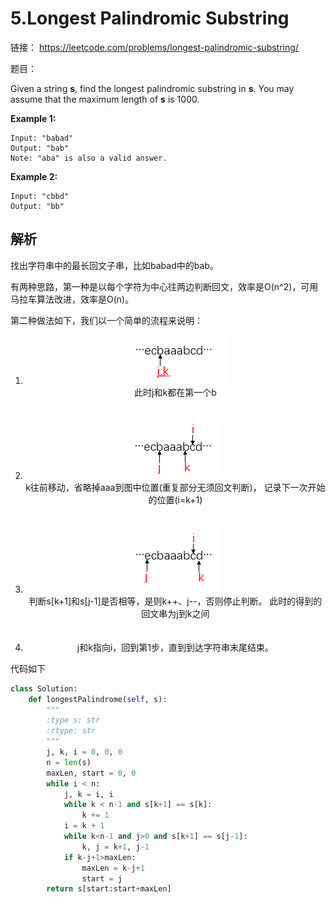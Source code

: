 # 5.Longest Palindromic Substring

链接： https://leetcode.com/problems/longest-palindromic-substring/

题目：

Given a string **s**, find the longest palindromic substring in **s**. You may assume that the maximum length of **s** is 1000.

**Example 1:**

```
Input: "babad"
Output: "bab"
Note: "aba" is also a valid answer.
```

**Example 2:**

```
Input: "cbbd"
Output: "bb"
```

## 解析

找出字符串中的最长回文子串，比如babad中的bab。

有两种思路，第一种是以每个字符为中心往两边判断回文，效率是O(n^2)，可用马拉车算法改进，效率是O(n)。

第二种做法如下，我们以一个简单的流程来说明：

<ol>
    <li>
        <div align="center">
            <img src="image/5_1.png" height="" />
        	<div>
                此时j和k都在第一个b
        	</div>
        </div>
    </li>
    <br></br>
    <li>
        <div align="center">
			<img src="image/5_2.png" height="" />
            <div>
                k往前移动，省略掉aaa到图中位置(重复部分无须回文判断)，
                记录下一次开始的位置(i=k+1)
            </div>
        </div>
	</li>
	<br></br>
    <li>
        <div align="center">
            <img src="image/5_3.png" height="" />
        	<div>
				判断s[k+1]和s[j-1]是否相等，是则k++、j--，否则停止判断。
                此时的得到的回文串为j到k之间 
            </div>
        </div>
    </li>
	<br></br>
    <li>
    	<div align="center">
            j和k指向i，回到第1步，直到到达字符串末尾结束。
        </div>
    </li>
</ol>

代码如下

```python
class Solution:
    def longestPalindrome(self, s):
        """
        :type s: str
        :rtype: str
        """
        j, k, i = 0, 0, 0
        n = len(s)
        maxLen, start = 0, 0
        while i < n:
            j, k = i, i
            while k < n-1 and s[k+1] == s[k]:
                k += 1
            i = k + 1
            while k<n-1 and j>0 and s[k+1] == s[j-1]:
                k, j = k+1, j-1
            if k-j+1>maxLen:
                maxLen = k-j+1
                start = j
        return s[start:start+maxLen]
```

